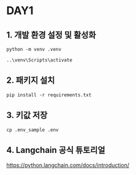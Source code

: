 # DAY1

## 1. 개발 환경 설정 및 활성화
```
python -m venv .venv

..\venv\Scripts\activate
``` 

## 2. 패키지 설치
```
pip install -r requirements.txt
```


## 3. 키값 저장
```
cp .env_sample .env
```


## 4. Langchain 공식 튜토리얼
https://python.langchain.com/docs/introduction/


